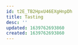 ```yaml
---
id: t2E_TB2HpxU46EXgHnpDh
title: Tasting
desc: ''
updated: 1639762693860
created: 1639762693860
---
```


